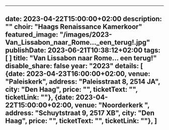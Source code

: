 
---
date: 2023-04-22T15:00:00+02:00
description: ""
choir: "Haags Renaissance Kamerkoor"
featured_image: "/images/2023-Van_Lissabon_naar_Rome..._een_terug!.jpg"
publishDate: 2023-06-21T10:38:12+02:00
tags: [
]
title: "Van Lissabon naar Rome... een terug!"
disable_share: false
year: "2023"
details: [
{date: 2023-04-23T16:00:00+02:00, venue: "Paleiskerk", address: "Paleisstraat 8, 2514 JA", city: "Den Haag", price: "", ticketText: "", ticketLink: ""},
{date: 2023-04-22T15:00:00+02:00, venue: "Noorderkerk ", address: "Schuytstraat 9, 2517 XB", city: "Den Haag", price: "", ticketText: "", ticketLink: ""},
]
---

